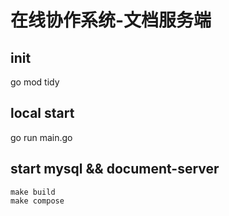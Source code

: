 # 在线协作系统-文档服务端

## init
go mod tidy

## local start 
go run main.go

## start mysql && document-server
`make build`  
`make compose`

